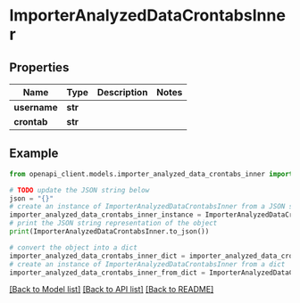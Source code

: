 # ImporterAnalyzedDataCrontabsInner


## Properties

Name | Type | Description | Notes
------------ | ------------- | ------------- | -------------
**username** | **str** |  | 
**crontab** | **str** |  | 

## Example

```python
from openapi_client.models.importer_analyzed_data_crontabs_inner import ImporterAnalyzedDataCrontabsInner

# TODO update the JSON string below
json = "{}"
# create an instance of ImporterAnalyzedDataCrontabsInner from a JSON string
importer_analyzed_data_crontabs_inner_instance = ImporterAnalyzedDataCrontabsInner.from_json(json)
# print the JSON string representation of the object
print(ImporterAnalyzedDataCrontabsInner.to_json())

# convert the object into a dict
importer_analyzed_data_crontabs_inner_dict = importer_analyzed_data_crontabs_inner_instance.to_dict()
# create an instance of ImporterAnalyzedDataCrontabsInner from a dict
importer_analyzed_data_crontabs_inner_from_dict = ImporterAnalyzedDataCrontabsInner.from_dict(importer_analyzed_data_crontabs_inner_dict)
```
[[Back to Model list]](../README.md#documentation-for-models) [[Back to API list]](../README.md#documentation-for-api-endpoints) [[Back to README]](../README.md)


